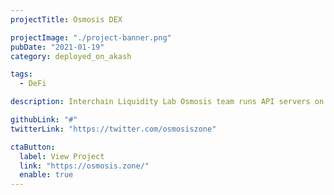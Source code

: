```yaml
---
projectTitle: Osmosis DEX

projectImage: "./project-banner.png"
pubDate: "2021-01-19"
category: deployed_on_akash

tags:
  - DeFi

description: Interchain Liquidity Lab Osmosis team runs API servers on Akash

githubLink: "#"
twitterLink: "https://twitter.com/osmosiszone"

ctaButton:
  label: View Project
  link: "https://osmosis.zone/"
  enable: true
---
```

